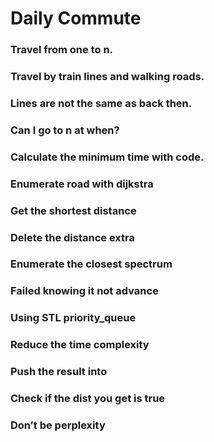 # Daily Commute

### Travel from one to n.
### Travel by train lines and walking roads.
### Lines are not the same as back then.
### Can I go to n at when?
### Calculate the minimum time with code.
###     
### Enumerate road with dijkstra
### Get the shortest distance
### Delete the distance extra
### Enumerate the closest spectrum
### Failed knowing it not advance
### Using STL priority_queue
### Reduce the time complexity
### Push the result into 
### Check if the dist you get is true
### Don’t be perplexity
